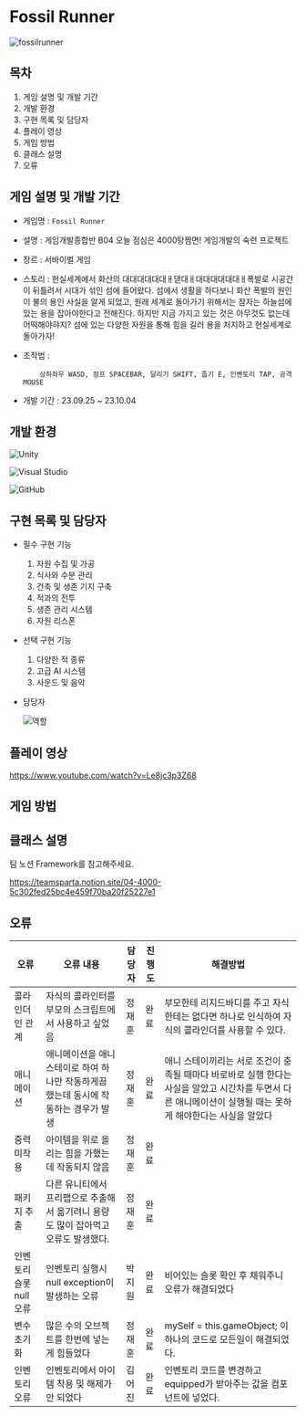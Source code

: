 # Fossil Runner

![fossilrunner](https://github.com/KimEoJin24/Fossil_Runner/assets/142365240/5bb8d23d-8899-4735-9c3e-aa71462a24b9)


## 목차
   1. 게임 설명 및 개발 기간
   2. 개발 환경
   3. 구현 목록 및 담당자
   4. 플레이 영상
   5. 게임 방법
   6. 클래스 설명
   7. 오류
  
## 게임 설명 및 개발 기간
- 게임명 : `Fossil Runner`
- 설명 : 게임개발종합반 B04 오늘 점심은 4000탕짬면! 게임개발의 숙련 프로젝트
- 장르 : 서바이벌 게임
- 스토리 : 현실세계에서 화산의 대대대대대대ㅐ댇대ㅐ대대대대대대ㅐ폭발로 시공간이 뒤틀려서 시대가 섞인 섬에 들어왔다. 섬에서 생활을 하다보니 화산 폭발의 원인이 불의 용인 사실을 알게 되었고, 원래 세계로 돌아가기 위해서는 잠자는 하늘섬에 있는 용을 잡아야한다고 전해진다. 하지만 지금 가지고 있는 것은 아무것도 없는데 어떡해야햐지? 섬에 있는 다양한 자원을 통해 힘을 길러 용을 처지하고 현실세계로 돌아가자!
- 조작법 :

          상하좌우 WASD, 점프 SPACEBAR, 달리기 SHIFT, 줍기 E, 인벤토리 TAP, 공격 MOUSE
- 개발 기간 : 23.09.25 ~ 23.10.04

## 개발 환경
![Unity](https://img.shields.io/badge/unity-%23000000.svg?style=for-the-badge&logo=unity&logoColor=white)

![Visual Studio](https://img.shields.io/badge/Visual%20Studio-5C2D91.svg?style=for-the-badge&logo=visual-studio&logoColor=white)

![GitHub](https://img.shields.io/badge/github-%23121011.svg?style=for-the-badge&logo=github&logoColor=white)

## 구현 목록 및 담당자
- 필수 구현 기능
  1. 자원 수집 및 가공
  2. 식사와 수분 관리
  3. 건축 및 생존 기지 구축
  4. 적과의 전투
  5. 생존 관리 시스템
  6. 자원 리스폰

- 선택 구현 기능
  1. 다양한 적 종류
  2. 고급 AI 시스템
  3. 사운드 및 음악

- 담당자

  ![역할](https://github.com/KimEoJin24/Fossil_Runner/assets/142365240/39781db2-2a9e-4745-9062-a8256be83f83)

## 플레이 영상

https://www.youtube.com/watch?v=Le8jc3p3Z68

## 게임 방법

## 클래스 설명
팀 노션 Framework를 참고해주세요.

https://teamsparta.notion.site/04-4000-5c302fed25bc4e459f70ba20f25227e1

## 오류
| 오류 | 오류 내용 | 담당자 | 진행도 | 해결방법 |
| ---- | --------- | --- | --- | ------ |
| 콜라인더인 관계 | 자식의 콜라인터를 부모의 스크립트에서 사용하고 싶었음 | 정재훈 | 완료 | 부모한테 리지드바디를 주고 자식한테는 없다면 하나로 인식하여 자식의 콜라인더를 사용할 수 있다. |
| 애니메이션 | 애니메이션을 애니스테이로 하여 하나만 작동하게끔 했는데 동시에 작동하는 경우가 발생 | 정재훈 | 완료 | 애니 스테이끼리는 서로 조건이 충족될 때마다 바로바로 실행 한다는 사실을 알았고 시간차를 두면서 다른 애니메이션이 실행될 때는 못하게 해야한다는 사실을 알았다 |
| 중력 미작용 | 아이템을 위로 올리는 힘을 가했는데 작동되지 않음 | 정재훈 | 완료 |
| 패키지 추출 | 다른 유니티에서 프리팹으로 추출해서 옮기려니 용량도 많이 잡아먹고 오류도 발생했다. | 정재훈 | 완료 |
| 인벤토리 슬롯 null 오류 | 인벤토리 실행시 null exception이 발생하는 오류 | 박지원 | 완료 | 비어있는 슬롯 확인 후 채워주니 오류가 해결되었다 |
| 변수 초기화 | 많은 수의 오브젝트를 한번에 넣는 게 힘들었다 | 정재훈 | 완료 | mySelf = this.gameObject; 이 하나의 코드로 모든일이 해결되었다.
| 인벤토리 오류 | 인벤토리에서 아이템 착용 및 해제가 안 되었다 | 김어진 | 완료 | 인벤토리 코드를 변경하고 equipped가 받아주는 값을 컴포넌트에 넣었다.
